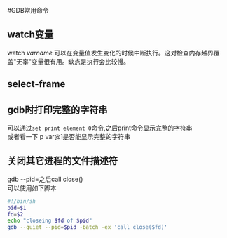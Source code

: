 #GDB常用命令

## watch变量
watch _varname_ 可以在变量值发生变化的时候中断执行。这对检查内存越界覆盖"无辜"变量很有用。缺点是执行会比较慢。

## select-frame



## gdb时打印完整的字符串
可以通过`set print element 0`命令,之后print命令显示完整的字符串   
或者看一下  p var@1是否能显示完整的字符串

## 关闭其它进程的文件描述符
gdb --pid=<pid>之后call close(<fd>)   
可以使用如下脚本   
```bash
#!/bin/sh
pid=$1
fd=$2
echo "closeing $fd of $pid"
gdb --quiet --pid=$pid -batch -ex 'call close($fd)'
```